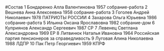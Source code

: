 #Состав
1 Бондаренко Алла Валентиновна 1957 собрание-работа
2 Вешнева Анна Алексеевна 1958 собрание-работа
3 Гоголев Андрей Николаевич 1978 ПАТРИОТЫ РОССИИ
4 Захарова Ольга Юрьевна 1986 собрание-работа
5 Ильина Оксана Ярославовна 1982 собрание-дом
6 Куприянов Александр Сергеевич 1987 СР
7 Левенец Светлана Александровна 1969 ЕР
8 Литвинюк Наталья Ивановна 1964 Российская партия пенсионеров за справедливость
9 Луговая Алина Николаевна 1988 ЛДПР
10 Пак Петр Георгиевич 1959 КПРФ
